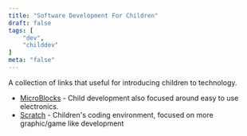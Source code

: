```yaml
---
title: "Software Development For Children"
draft: false
tags: [
    "dev",
    "childdev"
]
meta: "false"
---
```

A collection of links that useful for introducing children to technology.

- [MicroBlocks](https://microblocks.fun/) - Child development also focused around easy to use electronics.
- [Scratch](https://scratch.mit.edu/) - Children's coding environment, focused on more graphic/game like development
